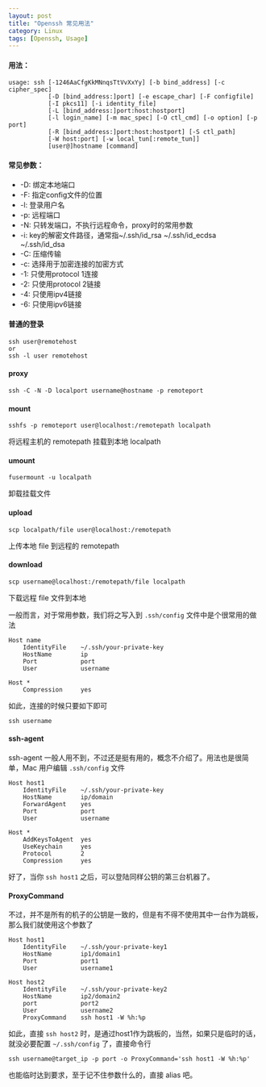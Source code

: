 ```yaml
---
layout: post
title: "Openssh 常见用法"
category: Linux
tags: [Openssh, Usage]
---
```


#### 用法：

    usage: ssh [-1246AaCfgKkMNnqsTtVvXxYy] [-b bind_address] [-c cipher_spec]
               [-D [bind_address:]port] [-e escape_char] [-F configfile]
               [-I pkcs11] [-i identity_file]
               [-L [bind_address:]port:host:hostport]
               [-l login_name] [-m mac_spec] [-O ctl_cmd] [-o option] [-p port]
               [-R [bind_address:]port:host:hostport] [-S ctl_path]
               [-W host:port] [-w local_tun[:remote_tun]]
               [user@]hostname [command]

<!-- more -->

#### 常见参数：

- -D: 绑定本地端口
- -F: 指定config文件的位置
- -l: 登录用户名
- -p: 远程端口
- -N: 只转发端口，不执行远程命令，proxy时的常用参数
- -i: key的解密文件路径，通常指~/.ssh/id_rsa ~/.ssh/id_ecdsa ~/.ssh/id_dsa
- -C: 压缩传输
- -c: 选择用于加密连接的加密方式
- -1: 只使用protocol 1连接
- -2: 只使用protocol 2链接
- -4: 只使用ipv4链接
- -6: 只使用ipv6链接


#### 普通的登录

    ssh user@remotehost
    or
    ssh -l user remotehost


#### proxy

    ssh -C -N -D localport username@hostname -p remoteport

#### mount

    sshfs -p remoteport user@localhost:/remotepath localpath

将远程主机的 remotepath 挂载到本地 localpath

#### umount

    fusermount -u localpath

卸载挂载文件

#### upload

    scp localpath/file user@localhost:/remotepath

上传本地 file 到远程的 remotepath

#### download

    scp username@localhost:/remotepath/file localpath

下载远程 file 文件到本地

一般而言，对于常用参数，我们将之写入到 `.ssh/config` 文件中是个很常用的做法

    Host name
        IdentityFile    ~/.ssh/your-private-key
        HostName        ip
        Port            port
        User            username

    Host *
        Compression     yes

如此，连接的时候只要如下即可

    ssh username

#### ssh-agent

ssh-agent 一般人用不到，不过还是挺有用的，概念不介绍了。用法也是很简单，Mac 用户编辑 `.ssh/config` 文件

    Host host1
        IdentityFile    ~/.ssh/your-private-key
        HostName        ip/domain
        ForwardAgent    yes
        Port            port
        User            username

    Host *
        AddKeysToAgent  yes
        UseKeychain     yes
        Protocol        2
        Compression     yes

好了，当你 `ssh host1` 之后，可以登陆同样公钥的第三台机器了。

#### ProxyCommand

不过，并不是所有的机子的公钥是一致的，但是有不得不使用其中一台作为跳板，那么我们就使用这个参数了

    Host host1
        IdentityFile    ~/.ssh/your-private-key1
        HostName        ip1/domain1
        Port            port1
        User            username1

    Host host2
        IdentityFile    ~/.ssh/your-private-key2
        HostName        ip2/domain2
        port            port2
        User            username2
        ProxyCommand    ssh host1 -W %h:%p

如此，直接 `ssh host2` 时，是通过host1作为跳板的，当然，如果只是临时的话，就没必要配置 `~/.ssh/config` 了，直接命令行

    ssh username@target_ip -p port -o ProxyCommand='ssh host1 -W %h:%p'

也能临时达到要求，至于记不住参数什么的，直接 alias 吧。
